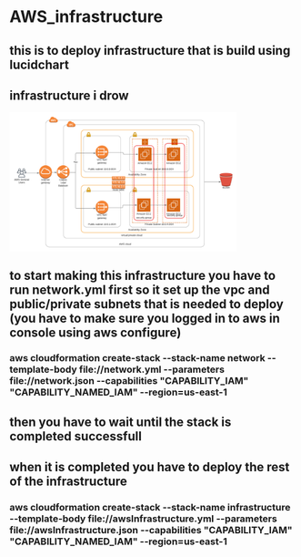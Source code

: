 # AWS_infrastructure

## this is to deploy infrastructure that is build using lucidchart

## infrastructure i drow  

<img align="center" src="https://github.com/mhmdahmedfathi/AWS_infrastructure/blob/main/infrastructure.png" width=400/>

## to start making this infrastructure you have to run network.yml first so it set up the vpc and public/private subnets that is needed to deploy (you have to make sure you logged in to aws in console using aws configure)

### aws cloudformation create-stack --stack-name network --template-body file://network.yml  --parameters file://network.json --capabilities "CAPABILITY_IAM" "CAPABILITY_NAMED_IAM" --region=us-east-1

## then you have to wait until the stack is completed successfull 

## when it is completed you have to deploy the rest of the infrastructure 

### aws cloudformation create-stack --stack-name infrastructure --template-body file://awsInfrastructure.yml  --parameters file://awsInfrastructure.json --capabilities "CAPABILITY_IAM" "CAPABILITY_NAMED_IAM" --region=us-east-1
